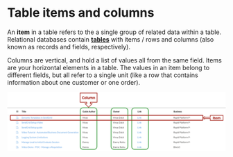 # Table items and columns

An **item** in a table refers to the a single group of related data within a table. Relational databases contain **[tables](https://docs.rapidplatform.com/books/glossary/page/data-table "Data Table")** with items / rows and columns (also known as records and fields, respectively).

Columns are vertical, and hold a list of values all from the same field. Items are your horizontal elements in a table. The values in an item belong to different fields, but all refer to a single unit (like a row that contains information about one customer or one order).

![Items..png](./downloaded_image_1705286101875.png)